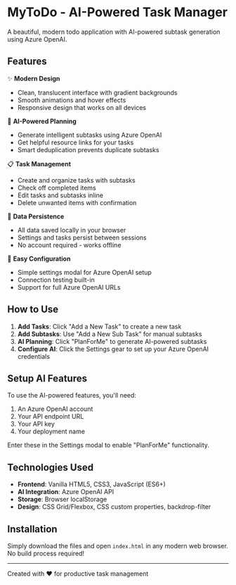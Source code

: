 # MyToDo - AI-Powered Task Manager

A beautiful, modern todo application with AI-powered subtask generation using Azure OpenAI.

## Features

✨ **Modern Design**
- Clean, translucent interface with gradient backgrounds
- Smooth animations and hover effects
- Responsive design that works on all devices

🤖 **AI-Powered Planning**
- Generate intelligent subtasks using Azure OpenAI
- Get helpful resource links for your tasks
- Smart deduplication prevents duplicate subtasks

📋 **Task Management**
- Create and organize tasks with subtasks
- Check off completed items
- Edit tasks and subtasks inline
- Delete unwanted items with confirmation

💾 **Data Persistence**
- All data saved locally in your browser
- Settings and tasks persist between sessions
- No account required - works offline

🔧 **Easy Configuration**
- Simple settings modal for Azure OpenAI setup
- Connection testing built-in
- Support for full Azure OpenAI URLs

## How to Use

1. **Add Tasks**: Click "Add a New Task" to create a new task
2. **Add Subtasks**: Use "Add a New Sub Task" for manual subtasks
3. **AI Planning**: Click "PlanForMe" to generate AI-powered subtasks
4. **Configure AI**: Click the Settings gear to set up your Azure OpenAI credentials

## Setup AI Features

To use the AI-powered features, you'll need:
1. An Azure OpenAI account
2. Your API endpoint URL
3. Your API key
4. Your deployment name

Enter these in the Settings modal to enable "PlanForMe" functionality.

## Technologies Used

- **Frontend**: Vanilla HTML5, CSS3, JavaScript (ES6+)
- **AI Integration**: Azure OpenAI API
- **Storage**: Browser localStorage
- **Design**: CSS Grid/Flexbox, CSS custom properties, backdrop-filter

## Installation

Simply download the files and open `index.html` in any modern web browser. No build process required!

---

Created with ❤️ for productive task management
